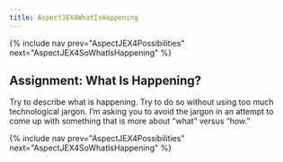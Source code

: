 ```yaml
---
title: AspectJEX4WhatIsHappening
---
```

{% include nav prev="AspectJEX4Possibilities" next="AspectJEX4SoWhatIsHappening" %}

## Assignment: What Is Happening?
Try to describe what is happening. Try to do so without using too much technological jargon. I’m asking you to avoid the jargon in an attempt to come up with something that is more about “what” versus “how.”

{% include nav prev="AspectJEX4Possibilities" next="AspectJEX4SoWhatIsHappening" %}
